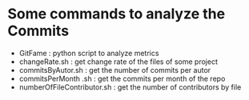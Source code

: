 # Some commands to analyze the Commits

* GitFame : python script to analyze metrics
* changeRate.sh : get change rate of the files of some project
* commitsByAutor.sh : get the number of commits per autor 
* commitsPerMonth .sh : get the commits per month of the repo
* numberOfFileContributor.sh : get the number of contributors by file
